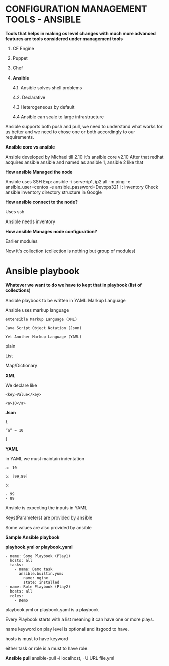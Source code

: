 # CONFIGURATION MANAGEMENT TOOLS - ANSIBLE

**Tools that helps in making os level changes with much more advanced features are tools considered under management tools**
1. CF Engine
2. Puppet
3. Chef
4. **Ansible**

   4.1. Ansible solves shell problems

   4.2. Declarative

   4.3 Heterogeneous by default

   4.4 Ansible can scale to large infrastructure 

Ansible supports both push and pull, we need to understand what works for us better and we need to chose one or both accordingly to our requirements.

**Ansible core vs ansible**
  
  Ansible developed by Michael till 2.10 it's ansible core v2.10
  After that redhat acquires ansible ansible and named as ansible 1, ansible 2 like that

**How ansible Managed the node**
  
  Ansible uses SSH
  Exp: ansible -i serverip1, ip2  all -m ping -e ansible_user=centos -e ansible_password=Devops321
      i : inventory 
  Check ansible inventory directory structure in Google

**How ansible connect to the node?**

  Uses ssh 
  
  Ansible needs inventory 

**How ansible Manages node configuration?**

  Earlier modules
  
  Now it's collection (collection is nothing but group of modules)


# Ansible playbook

**Whatever we want to do we have to kept that in playbook (list of collections)**

Ansible playbook to be written in YAML Markup Language 

Ansible uses markup language 

    eXtensible Markup Language (XML)
    
    Java Script Object Notation (Json)
    
    Yet Another Markup Language (YAML)

plain

List

Map/Dictionary

**XML**

We declare like
```
<key>Value</key>

<a>10</a>
```
**Json**
```
{

“a” = 10

}
```
**YAML**

in YAML we must maintain indentation 
```
a: 10

b: [99,89]

b:

- 99
- 89
```
Ansible is expecting the inputs in YAML

Keys(Parameters) are provided by ansible

Some values are also provided by ansible

**Sample Ansible playbook**

**playbook.yml or playbook.yaml**
```
- name: Some Playbook (Play1)
  hosts: all
  tasks:
    - name: Demo task
      ansible.builtin.yum:
        name: nginx
        state: installed
- name: Role Playbook (Play2)
  hosts: all
  roles:
    - Demo
```
playbook.yml or playbook.yaml is a playbook

Every Playbook starts with a list meaning it can have one or more plays.

name keyword on play level is optional and itsgood to have.

hosts is must to have keyword

either task or role is a must to have role.

**Ansible pull** 
ansible-pull -i localhost, -U URL file.yml
